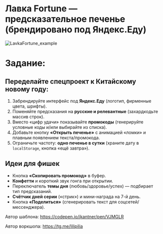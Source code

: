 # Лавка Fortune — предсказательное печенье (брендировано под Яндекс.Еду)

![LavkaFortune_example](https://github.com/artantme/lavka_fortune_vibecoding/blob/main/Example.png?raw=true)



# Задание:

## Переделайте спецпроект к Китайскому новому году:
1. Забрендируйте интерфейс под **Яндекс.Еду** (логотип, фирменные цвета, шрифты).  
2. Поменяйте предсказания на **русские и релевантные** (захардкодьте массив строк).  
3. Вместо «цифр удачи» показывайте **промокоды** (генерируйте условные коды и/или выбирайте из списка).  
4. Добавьте кнопку **«Открыть печенье»** с анимацией «ломки» и плавным появлением текста/промокода.  
5. Ограничьте частоту: **одно печенье в сутки** (храните дату в `localStorage`, кнопка «ещё завтра»).

## Идеи для фишек
- Кнопка **«Скопировать промокод»** в буфер.  
- **Конфетти** и короткий звук гонга при открытии.  
- Переключатель **темы дня** (любовь/здоровье/успех) — подбирает тип предсказаний.  
- **Счётчик дней серии** («стрик») и мини-награда на 7-й день.  
- Кнопка **«Поделиться»** (сгенерировать текст для соцсетей/мессенджера).

Автор шаблона:
https://codepen.io/jkantner/pen/VJMGLR

Автор воркшопа:
https://tg.me/lilipilia
